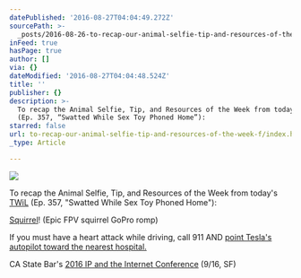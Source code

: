 ```yaml
---
datePublished: '2016-08-27T04:04:49.272Z'
sourcePath: >-
  _posts/2016-08-26-to-recap-our-animal-selfie-tip-and-resources-of-the-week-f.md
inFeed: true
hasPage: true
author: []
via: {}
dateModified: '2016-08-27T04:04:48.524Z'
title: ''
publisher: {}
description: >-
  To recap the Animal Selfie, Tip, and Resources of the Week from today’s TWiL
  (Ep. 357, “Swatted While Sex Toy Phoned Home”):
starred: false
url: to-recap-our-animal-selfie-tip-and-resources-of-the-week-f/index.html
_type: Article

---
```

![](https://the-grid-user-content.s3-us-west-2.amazonaws.com/4f2e99f1-b30a-474d-8afc-8a1b34c3d926.jpg)

To recap the Animal Selfie, Tip, and Resources of the Week from today's [TWiL][0] (Ep. 357, "Swatted While Sex Toy Phoned Home"):

[Squirrel][1]! (Epic FPV squirrel GoPro romp)

If you must have a heart attack while driving, call 911 AND [point Tesla's autopilot toward the nearest hospital.][2]

CA State Bar's [2016 IP and the Internet Conference][3] (9/16, SF)

[0]: http://twit.tv/twil "TWiL"
[1]: https://www.youtube.com/watch?v=t6I_Zic29VQ "Squirrel FPV GoPro"
[2]: http://www.bbc.co.uk/newsbeat/article/37009696/tesla-car-drives-owner-to-hospital-after-he-suffers-pulmonary-embolism "Tesla car drives owner to hospital after he suffers pulmonary embolism"
[3]: http://ipsection.calbar.ca.gov/Education/IPandtheInternet.aspx "2016 IP and the Internet Conference"